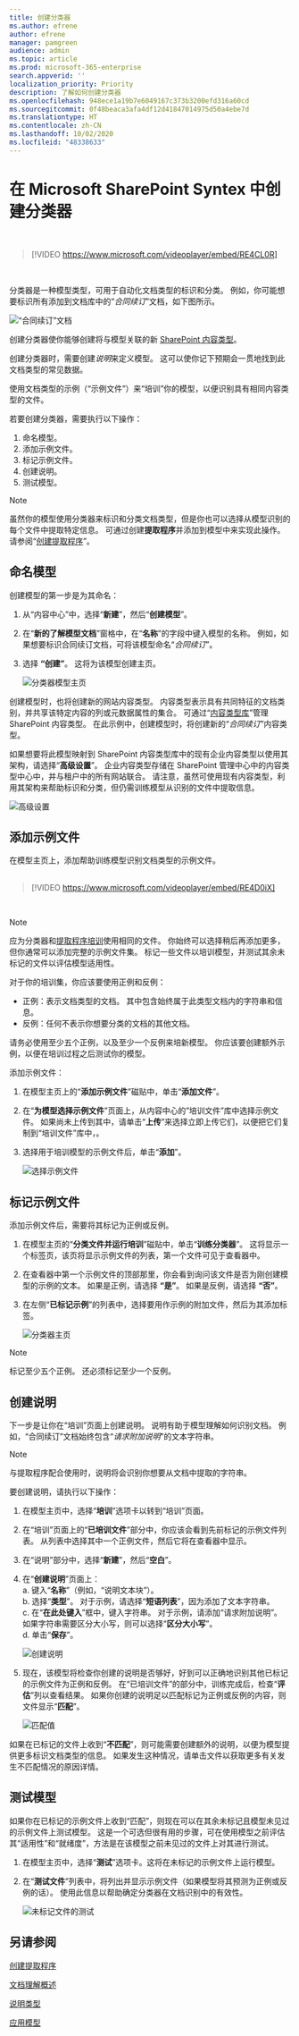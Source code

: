 ```yaml
---
title: 创建分类器
ms.author: efrene
author: efrene
manager: pamgreen
audience: admin
ms.topic: article
ms.prod: microsoft-365-enterprise
search.appverid: ''
localization_priority: Priority
description: 了解如何创建分类器
ms.openlocfilehash: 948ece1a19b7e6049167c373b3200efd316a60cd
ms.sourcegitcommit: 0f48beaca3afa4df12d41847014975d50a4ebe7d
ms.translationtype: HT
ms.contentlocale: zh-CN
ms.lasthandoff: 10/02/2020
ms.locfileid: "48338633"
---
```

# <a name="create-a-classifier-in-microsoft-sharepoint-syntex"></a>在 Microsoft SharePoint Syntex 中创建分类器


</br>

> [!VIDEO https://www.microsoft.com/videoplayer/embed/RE4CL0R]  

</br>

分类器是一种模型类型，可用于自动化文档类型的标识和分类。 例如，你可能想要标识所有添加到文档库中的“*合同续订*”文档，如下图所示。

![“合同续订”文档](../media/content-understanding/contract-renewal.png)

创建分类器使你能够创建将与模型关联的新 [SharePoint 内容类型](https://docs.microsoft.com/sharepoint/governance/content-type-and-workflow-planning#content-type-overview)。

创建分类器时，需要创建*说明*来定义模型。 这可以使你记下预期会一贯地找到此文档类型的常见数据。 

使用文档类型的示例（“示例文件”）来“培训”你的模型，以便识别具有相同内容类型的文件。

若要创建分类器，需要执行以下操作：
1. 命名模型。
2. 添加示例文件。
3. 标记示例文件。
4. 创建说明。
5. 测试模型。

> [!NOTE]
> 虽然你的模型使用分类器来标识和分类文档类型，但是你也可以选择从模型识别的每个文件中提取特定信息。 可通过创建**提取程序**并添加到模型中来实现此操作。 请参阅“[创建提取程序](create-an-extractor.md)”。

## <a name="name-your-model"></a>命名模型

创建模型的第一步是为其命名：

1. 从“内容中心”中，选择“**新建**”，然后“**创建模型**”。
2. 在“**新的了解模型文档**”窗格中，在“**名称**”的字段中键入模型的名称。 例如，如果想要标识合同续订文档，可将该模型命名“*合同续订*”。
3. 选择 **“创建”**。 这将为该模型创建主页。</br>

    ![分类器模型主页](../media/content-understanding/model-home.png)

创建模型时，也将创建新的网站内容类型。 内容类型表示具有共同特征的文档类别，并共享该特定内容的列或元数据属性的集合。 可通过“[内容类型库](https://support.microsoft.com/office/create-or-customize-a-site-content-type-27eb6551-9867-4201-a819-620c5658a60f)”管理 SharePoint 内容类型。 在此示例中，创建模型时，将创建新的“*合同续订*”内容类型。

如果想要将此模型映射到 SharePoint 内容类型库中的现有企业内容类型以使用其架构，请选择“**高级设置**”。 企业内容类型存储在 SharePoint 管理中心中的内容类型中心中，并与租户中的所有网站联合。 请注意，虽然可使用现有内容类型，利用其架构来帮助标识和分类，但仍需训练模型从识别的文件中提取信息。</br>

![高级设置](../media/content-understanding/advanced-settings.png)

## <a name="add-your-example-files"></a>添加示例文件

在模型主页上，添加帮助训练模型识别文档类型的示例文件。 </br>
</br>

> [!VIDEO https://www.microsoft.com/videoplayer/embed/RE4D0iX] 

</br>

> [!NOTE]
> 应为分类器和[提取程序培训](create-an-extractor.md)使用相同的文件。 你始终可以选择稍后再添加更多，但你通常可以添加完整的示例文件集。 标记一些文件以培训模型，并测试其余未标记的文件以评估模型适用性。 

对于你的培训集，你应该要使用正例和反例：
- 正例：表示文档类型的文档。 其中包含始终属于此类型文档内的字符串和信息。
- 反例：任何不表示你想要分类的文档的其他文档。 

请务必使用至少五个正例，以及至少一个反例来培新模型。  你应该要创建额外示例，以便在培训过程之后测试你的模型。

添加示例文件：

1. 在模型主页上的“**添加示例文件**”磁贴中，单击“**添加文件**”。
2. 在“**为模型选择示例文件**”页面上，从内容中心的”培训文件”库中选择示例文件。 如果尚未上传到其中，请单击“**上传**”来选择立即上传它们，以便把它们复制到“培训文件”库中，。
3. 选择用于培训模型的示例文件后，单击“**添加**”。

    ![选择示例文件](../media/content-understanding/select-sample.png) 

## <a name="label-your-example-files"></a>标记示例文件

添加示例文件后，需要将其标记为正例或反例。

1. 在模型主页的“**分类文件并运行培训**”磁贴中，单击“**训练分类器**”。
   这将显示一个标签页，该页将显示示例文件的列表，第一个文件可见于查看器中。
2. 在查看器中第一个示例文件的顶部那里，你会看到询问该文件是否为刚创建模型的示例的文本。 如果是正例，请选择 **“是”**。 如果是反例，请选择 **“否”**。
3. 在左侧“**已标记示例**”的列表中，选择要用作示例的附加文件，然后为其添加标签。 

    ![分类器主页](../media/content-understanding/classifier-home-page.png) 


> [!NOTE]
> 标记至少五个正例。 还必须标记至少一个反例。 

## <a name="create-an-explanation"></a>创建说明

下一步是让你在“培训”页面上创建说明。 说明有助于模型理解如何识别文档。 例如，“合同续订”文档始终包含“*请求附加说明*”的文本字符串。

> [!Note]
> 与提取程序配合使用时，说明将会识别你想要从文档中提取的字符串。 

要创建说明，请执行以下操作：

1. 在模型主页中，选择“**培训**”选项卡以转到“培训”页面。
2. 在“培训”页面上的“**已培训文件**”部分中，你应该会看到先前标记的示例文件列表。 从列表中选择其中一个正例文件，然后它将在查看器中显示。
3. 在“说明”部分中，选择“**新建**”，然后“**空白**”。
4. 在“**创建说明**”页面上：</br>
    a. 键入“**名称**”（例如，“说明文本块”）。</br>
    b. 选择“**类型**”。 对于示例，请选择“**短语列表**”，因为添加了文本字符串。</br>
    c. 在“**在此处键入**”框中，键入字符串。 对于示例，请添加“请求附加说明”。 如果字符串需要区分大小写，则可以选择“**区分大小写**”。</br>
    d. 单击“**保存**”。

    ![创建说明](../media/content-understanding/explanation.png) 
    
 
5. 现在，该模型将检查你创建的说明是否够好，好到可以正确地识别其他已标记的示例文件为正例和反例。 在“已培训文件”的部分中，训练完成后，检查“**评估**”列以查看结果。 如果你创建的说明足以匹配标记为正例或反例的内容，则文件显示“**匹配**”。

    ![匹配值](../media/content-understanding/match.png) 

如果在已标记的文件上收到“**不匹配**”，则可能需要创建额外的说明，以便为模型提供更多标识文档类型的信息。 如果发生这种情况，请单击文件以获取更多有关发生不匹配情况的原因详情。

## <a name="test-your-model"></a>测试模型

如果你在已标记的示例文件上收到“匹配”，则现在可以在其余未标记且模型未见过的示例文件上测试模型。  这是一个可选但很有用的步骤，可在使用模型之前评估其“适用性”和“就绪度”，方法是在该模型之前未见过的文件上对其进行测试。

1. 在模型主页中，选择“**测试**”选项卡。这将在未标记的示例文件上运行模型。
2. 在“**测试文件**”列表中，将列出并显示示例文件（如果模型将其预测为正例或反例的话）。 使用此信息以帮助确定分类器在文档识别中的有效性。

    ![未标记文件的测试](../media/content-understanding/test-on-files.png) 

## <a name="see-also"></a>另请参阅
[创建提取程序](create-an-extractor.md)

[文档理解概述](document-understanding-overview.md)

[说明类型](explanation-types-overview.md)

[应用模型](apply-a-model.md) 
